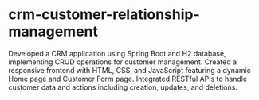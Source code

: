 # crm-customer-relationship-management
Developed a CRM application using Spring Boot and H2 database, implementing CRUD operations for customer management. Created a responsive frontend with HTML, CSS, and JavaScript featuring a dynamic Home page and Customer Form page. Integrated RESTful APIs to handle customer data and actions including creation, updates, and deletions.
